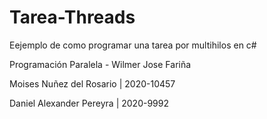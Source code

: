 # Tarea-Threads
Eejemplo de como programar una tarea por multihilos en c#

Programación Paralela - Wilmer Jose Fariña

Moises Nuñez del Rosario | 2020-10457

Daniel Alexander Pereyra | 2020-9992
